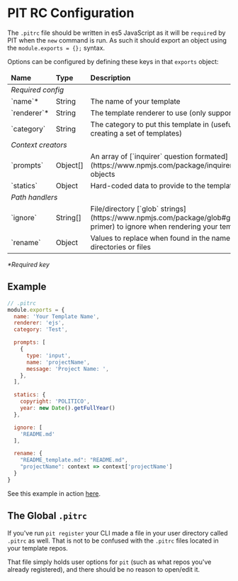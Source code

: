 # PIT RC Configuration

The `.pitrc` file should be written in es5 JavaScript as it will be `require`d by PIT when the `new` command is run. As such it should export an object using the `module.exports = {};` syntax.

Options can be configured by defining these keys in that `exports` object:

<table>
<thead>
  <tr>
    <td><b>Name</b></td>
    <td><b>Type</b></td>
    <td><b>Description</b></td>
    <td><b>Example</b></td>
  </tr>
</thead>
<tbody>
  <tr><td colspan="4"><em>Required config</em></td></tr>
  <tr>
    <td>`name`*</td>
    <td>String</td>
    <td>The name of your template</td>
    <td><a href="templates.md#getting-started">Link</a></td>
  </tr>
  <tr>
    <td>`renderer`*</td>
    <td>String</td>
    <td>The template renderer to use (only supports `ejs`)</td>
    <td><a href="templates.md#getting-started">Link</a></td>
  </tr>
  <tr>
    <td>`category`</td>
    <td>String</td>
    <td>The category to put this template in (useful when creating a set of templates)</td>
    <td><a href="templates.md#Categories">Link</a></td>
  </tr>

  <tr><td colspan="4"><em>Context creators</em></td></tr>
  <tr>
    <td>`prompts`</td>
    <td>Object[]</td>
    <td>An array of [`inquirer` question formated](https://www.npmjs.com/package/inquirer#question) objects</td>
    <td><a href="templates.md#prompts">Link</a></td>
  </tr>
  <tr>
    <td>`statics`</td>
    <td>Object</td>
    <td>Hard-coded data to provide to the template renderer</td>
    <td><a href="templates.md#statics">Link</a></td>
  </tr>

  <tr><td colspan="4"><em>Path handlers</em></td></tr>
  <tr>
    <td>`ignore`</td>
    <td>String[] </td>
    <td>File/directory [`glob` strings](https://www.npmjs.com/package/glob#glob-primer) to ignore when rendering your template</td>
    <td><a href="templates.md#ignore">Link</a></td>
  </tr>
  <tr>
    <td>`rename`</td>
    <td>Object</td>
    <td>Values to replace when found in the names of directories or files</td>
    <td><a href="templates.md#rename">Link</a></td>
  </tr>
</tbody>
</table>
<em>*Required key</em>

## Example
```JavaScript
// .pitrc
module.exports = {
  name: 'Your Template Name',
  renderer: 'ejs',
  category: 'Test',

  prompts: [
    {
      type: 'input',
      name: 'projectName',
      message: 'Project Name: ',
    },  
  ],

  statics: {
    copyright: 'POLITICO',
    year: new Date().getFullYear()
  },

  ignore: [
    'README.md'
  ],

  rename: {
    "README_template.md": "README.md",
    "projectName": context => context['projectName']
  }
}
```

See this example in action [here](templates#example-template).

## The Global `.pitrc`

If you've run `pit register` your CLI made a file in your user directory called `.pitrc` as well. That is not to be confused with the `.pitrc` files located in your template repos.

That file simply holds user options for `pit` (such as what repos you've already registered), and there should be no reason to open/edit it.
